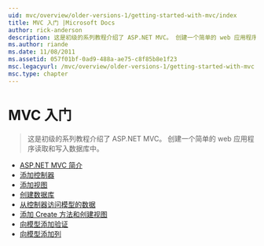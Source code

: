 ```yaml
---
uid: mvc/overview/older-versions-1/getting-started-with-mvc/index
title: MVC 入门 |Microsoft Docs
author: rick-anderson
description: 这是初级的系列教程介绍了 ASP.NET MVC。 创建一个简单的 web 应用程序读取和写入数据库中。
ms.author: riande
ms.date: 11/08/2011
ms.assetid: 057f01bf-0ad9-488a-ae75-c8f85b8e1f23
msc.legacyurl: /mvc/overview/older-versions-1/getting-started-with-mvc
msc.type: chapter
---
```

<a name="getting-started-with-mvc"></a>MVC 入门
====================
> 这是初级的系列教程介绍了 ASP.NET MVC。 创建一个简单的 web 应用程序读取和写入数据库中。


- [ASP.NET MVC 简介](getting-started-with-mvc-part1.md)
- [添加控制器](getting-started-with-mvc-part2.md)
- [添加视图](getting-started-with-mvc-part3.md)
- [创建数据库](getting-started-with-mvc-part4.md)
- [从控制器访问模型的数据](getting-started-with-mvc-part5.md)
- [添加 Create 方法和创建视图](getting-started-with-mvc-part6.md)
- [向模型添加验证](getting-started-with-mvc-part7.md)
- [向模型添加列](getting-started-with-mvc-part8.md)
